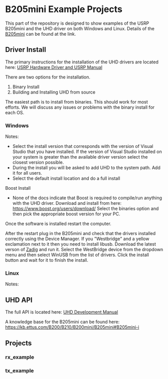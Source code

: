 # B205mini Example Projects
This part of the repository is designed to show examples of the USRP B205mini and the UHD driver on both Windows and Linux.  Details of the [B205mini](https://www.ettus.com/all-products/usrp-b205mini-i/) can be found at the link.

## Driver Install
The primary instructions for the installation of the UHD drivers are located here: [USRP Hardware Driver and USRP Manual](https://files.ettus.com/manual/index.html)

There are two options for the installation.
1. Binary Install
2. Building and Installing UHD from source

The easiest path is to install from binaries.  This should work for most efforts.  We will discuss any issues or problems with the binary install for each OS.

### Windows
Notes:
- Select the install version that corresponds with the version of Visual Studio that you have installed.  If the version of Visual Studio installed on your system is greater than the available driver version select the closest version possible.
- During the install you will be asked to add UHD to the system path.  Add it for all users.
- Select the default install location and do a full install

Boost Install
- None of the docs indicate that Boost is required to compile/run anything with the UHD driver.  Download and install from here: https://www.boost.org/users/download/  Select the binaries option and then pick the appropriate boost version for your PC.

Once the software is installed restart the computer.

After the restart plug in the B205mini and check that the drivers installed correctly using the Device Manager.  If you "Westbridge" and a yellow exclamation next to it then you need to install libusb.  Download the latest verson of [Zadig](https://github.com/pbatard/libwdi/releases/) and run it.  Select the WestBridge device from the dropdown menu and then select WinUSB from the list of drivers.  Click the install button and wait for it to finish the install.

### Linux
Notes:


## UHD API
The full API is located here: [UHD Development Manual](https://files.ettus.com/manual/page_uhd.html)

A knowledge base for the B205mini can be found here: https://kb.ettus.com/B200/B210/B200mini/B205mini#B205mini-i

## Projects

### rx_example

### tx_example



